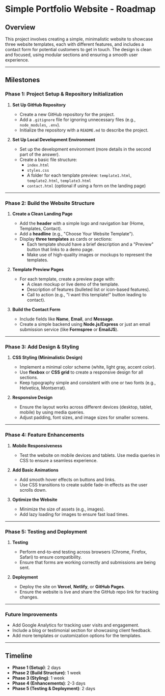 # Simple Portfolio Website - Roadmap

## Overview
This project involves creating a simple, minimalistic website to showcase three website templates, each with different features, and includes a contact form for potential customers to get in touch. The design is clean and focused, using modular sections and ensuring a smooth user experience.

---

## Milestones

### Phase 1: Project Setup & Repository Initialization
1. **Set Up GitHub Repository**
   - Create a new GitHub repository for the project.
   - Add a `.gitignore` file for ignoring unnecessary files (e.g., `node_modules`, `.env`).
   - Initialize the repository with a `README.md` to describe the project.

2. **Set Up Local Development Environment**
   - Set up the development environment (more details in the second part of the answer).
   - Create a basic file structure: 
     - `index.html`
     - `styles.css`
     - A folder for each template preview: `template1.html`, `template2.html`, `template3.html`
     - `contact.html` (optional if using a form on the landing page)

---

### Phase 2: Build the Website Structure

1. **Create a Clean Landing Page**
   - Add the **header** with a simple logo and navigation bar (Home, Templates, Contact).
   - Add a **headline** (e.g., "Choose Your Website Template").
   - Display **three templates** as cards or sections:
     - Each template should have a brief description and a "Preview" button that links to a demo page.
     - Make use of high-quality images or mockups to represent the templates.

2. **Template Preview Pages**
   - For each template, create a preview page with:
     - A clean mockup or live demo of the template.
     - Description of features (bulleted list or icon-based features).
     - Call to action (e.g., "I want this template!" button leading to contact).

3. **Build the Contact Form**
   - Include fields like **Name**, **Email**, and **Message**.
   - Create a simple backend using **Node.js/Express** or just an email submission service (like **Formspree** or **EmailJS**).

---

### Phase 3: Add Design & Styling

1. **CSS Styling (Minimalistic Design)**
   - Implement a minimal color scheme (white, light gray, accent color).
   - Use **flexbox** or **CSS grid** to create a responsive design for all sections.
   - Keep typography simple and consistent with one or two fonts (e.g., Helvetica, Montserrat).

2. **Responsive Design**
   - Ensure the layout works across different devices (desktop, tablet, mobile) by using media queries.
   - Adjust padding, font sizes, and image sizes for smaller screens.

---

### Phase 4: Feature Enhancements

1. **Mobile Responsiveness**
   - Test the website on mobile devices and tablets. Use media queries in CSS to ensure a seamless experience.

2. **Add Basic Animations**
   - Add smooth hover effects on buttons and links.
   - Use CSS transitions to create subtle fade-in effects as the user scrolls down.

3. **Optimize the Website**
   - Minimize the size of assets (e.g., images).
   - Add lazy loading for images to ensure fast load times.

---

### Phase 5: Testing and Deployment

1. **Testing**
   - Perform end-to-end testing across browsers (Chrome, Firefox, Safari) to ensure compatibility.
   - Ensure that forms are working correctly and submissions are being sent.

2. **Deployment**
   - Deploy the site on **Vercel**, **Netlify**, or **GitHub Pages**.
   - Ensure the website is live and share the GitHub repo link for tracking changes.

---

### Future Improvements
- Add Google Analytics for tracking user visits and engagement.
- Include a blog or testimonial section for showcasing client feedback.
- Add more templates or customization options for the templates.

---

## Timeline
- **Phase 1 (Setup)**: 2 days
- **Phase 2 (Build Structure)**: 1 week
- **Phase 3 (Styling)**: 1 week
- **Phase 4 (Enhancements)**: 2-3 days
- **Phase 5 (Testing & Deployment)**: 2 days
